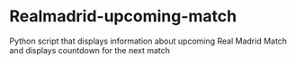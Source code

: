 # Realmadrid-upcoming-match
Python script that displays information about upcoming Real Madrid Match and displays countdown for the next match
